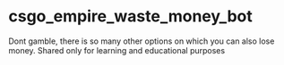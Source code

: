 # csgo_empire_waste_money_bot
Dont gamble, there is so many other options on which you can also lose money. Shared only for learning and educational purposes
